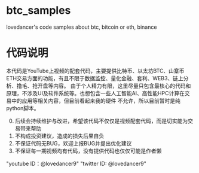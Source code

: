 # btc_samples
lovedancer's code samples about btc, bitcoin or eth, binance

# 代码说明
本代码是YouTube上视频的配套代码，主要提供比特币、以太坊BTC、山寨币ETH交易方面的功能，有且不限于数据监控、量化金融、套利、WEB3、链上分析、撸毛、抢开盘等内容。
由于个人精力有限，这里尽量只包含最核心的代码和原理，不涉及UI及软件系统等。也想包含一些人工智能AI、高性能HPC计算在交易中的应用等相关内容，但目前看起来我的硬件
不允许，所以目前暂时是纯python脚本。

0. 后续会持续维护与改进，希望该代码不仅仅是视频配套代码，而是切实能为交易带来帮助
1. 不构成投资建议，造成的损失后果自负
2. 不保证代码无BUG，欢迎上报BUG并提出优化建议
3. 不保证每一期视频均有代码，没有提供代码也仅仅可能是作者懒

"youtube ID：@lovedancer9"
"twitter ID: @lovedancer9"

